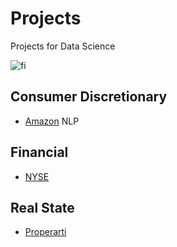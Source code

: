 # Projects
Projects for Data Science


![fi](https://www.msci.com/documents/1296102/11185224/870x200px-GICS-PageBanner_U.gif/bf857596-f018-125a-c784-37f17c359d57?t=1573145399828)


## Consumer Discretionary

- [Amazon](https://github.com/Dotto-Luis/Projects/tree/main/NLP_Amazon) NLP


## Financial

- [NYSE](https://github.com/Dotto-Luis/Projects/tree/main/Finance/NYSE)


## Real State

- [Properarti](https://github.com/Dotto-Luis/Projects/tree/main/Real%20State/Properarti)
